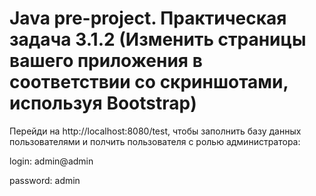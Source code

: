 Java pre-project. Практическая задача 3.1.2 (Изменить страницы вашего приложения в соответствии со скриншотами, используя Bootstrap)
=
Перейди на http://localhost:8080/test, чтобы заполнить базу данных пользователями и полчить пользователя с ролью администратора:


login:      admin@admin

password:   admin






